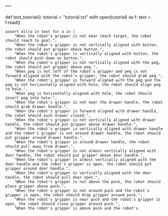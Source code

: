 


"""


def test_tutorial():
    tutorial = "tutorial.txt"
    with open(tutorial) as f:
        text = f.read()

    assert all(a in text for a in (
        "When the robot's gripper is not near reach target, the robot should reach to goal.",
        "When the robot's gripper is not vertically aligned with button, the robot should put gripper above button.",
        "When the robot's gripper is vertically aligned with button, the robot should push down on button.",
        "When the robot's gripper is not vertically aligned with the peg, the robot should put gripper above peg.",
        "When peg is not left of the robot's gripper and peg is not forward aligned with the robot's gripper, the robot should grab peg.",
        "When the robot's gripper is forward aligned with the peg and the peg is not horizontally aligned with hole, the robot should align peg to hole.",
        "When peg is horizontally aligned with hole, the robot should insert peg into hole.",
        "When the robot's gripper is not near the drawer handle, the robot should grab drawer handle.",
        "When the robot's gripper is forward aligned with drawer handle, the robot should push drawer closed.",
        "When the robot's gripper is not vertically aligned with drawer handle, the robot should put gripper above drawer handle.",
        "When the robot's gripper is vertically aligned with drawer handle and the robot's gripper is not around drawer handle, the robot should put gripper around drawer handle.",
        "When the robot's gripper is around drawer handle, the robot should pull away from drawer.",
        "When the robot's gripper is not almost vertically aligned with door handle, the robot should put gripper above door handle.",
        "When the robot's gripper is almost vertically aligned with the door handle and the robot's gripper is open, the robot should put gripper around door handle.",
        "When the robot's gripper is vertically aligned with the door handle, the robot should pull door open.",
        "When the robot's gripper is not above the puck, the robot should place gripper above puck.",
        "When the robot's gripper is not around puck and the robot's gripper is open, the robot should drop gripper around puck.",
        "When the robot's gripper is near puck and the robot's gripper is open, the robot should close gripper around puck.",
        "When the robot's gripper is above puck and the robot's